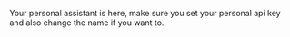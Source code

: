 Your personal assistant is here, make sure you set your personal api key and also change the name if you want to.

